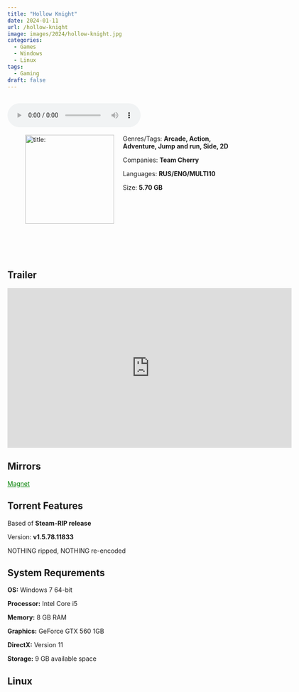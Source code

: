 ```yaml
---
title: "Hollow Knight"
date: 2024-01-11
url: /hollow-knight
image: images/2024/hollow-knight.jpg
categories:
  - Games
  - Windows
  - Linux
tags:
  - Gaming
draft: false
---
```

##
<style>
  body.dark-mode,
  body.dark-mode main * {
    background: url('/images/2024/hollow-knight.png') center center fixed no-repeat;
    background-size: 100% 100%;
    background-size: cover;
    color: #f5f5f5;
  }
</style>
<script>
    document.addEventListener('DOMContentLoaded', function () {
        var body = document.body;
        var switcher = document.querySelector('.js-toggle');
                body.classList.add('dark-mode');
                // Save user preference in storage
                localStorage.setItem('darkMode', 'true');
            
        });
</script>

<audio controls autoplay>
  <source src="/audio/hollow-knight.mp3" type="audio/mp3">
  Your browser does not support the audio tag.
</audio>⠀⠀⠀
⠀
<figure style="float: left; margin-right: 20px;">
  <img src="/images/2024/hollow-knight.jpg" alt="title: "Cuphead"" style="width: 200px;">
</figure>

Genres/Tags: **Arcade, Action, Adventure, Jump and run, Side, 2D**

Companies: **Team Cherry**

Languages: **RUS/ENG/MULTI10**

Size: **5.70 GB**

# ⠀
# ⠀

## Trailer
<iframe width="640" height="360" src="https://www.youtube.com/embed/UAO2urG23S4" title="Hollow Knight - Release Trailer" frameborder="0" allow="accelerometer; autoplay; clipboard-write; encrypted-media; gyroscope; picture-in-picture; web-share" allowfullscreen></iframe>

## Mirrors
<a href="magnet:?xt=urn:btih:Z56ZXLO4XVANA6I7BPBILHYMIRZB2HCA&dn=Hollow%20Knight" style="color: green;">Magnet</a>

## Torrent Features
Based of **Steam-RIP release**

Version: **v1.5.78.11833**

NOTHING ripped, NOTHING re-encoded

## System Requrements
**OS:** Windows 7 64-bit

**Processor:** Intel Core i5

**Memory:** 8 GB RAM

**Graphics:** GeForce GTX 560 1GB

**DirectX:** Version 11

**Storage:** 9 GB available space


## Linux
